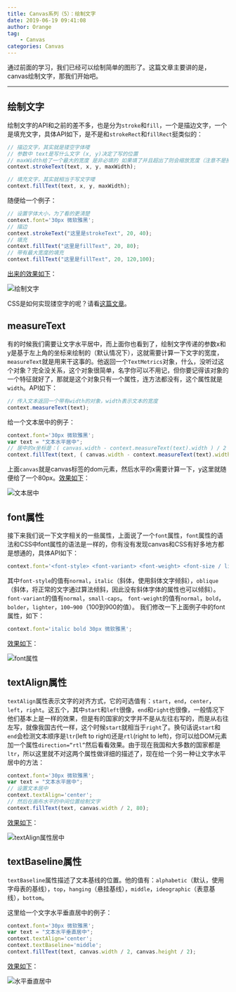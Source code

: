 ```yaml
---
title: Canvas系列（5）：绘制文字
date: 2019-06-19 09:41:08
author: Orange
tag:
	- Canvas
categories: Canvas
---
```


通过前面的学习，我们已经可以绘制简单的图形了。这篇文章主要讲的是，canvas绘制文字，那我们开始吧。

----

## 绘制文字 ##

绘制文字的API和之前的差不多，也是分为`stroke`和`fill`，一个是描边文字，一个是填充文字，具体API如下，是不是和`strokeRect`和`fillRect`挺类似的：

```JavaScript
// 描边文字，其实就是镂空字体喽
// 参数中 text是写什么文字 (x, y)决定了写的位置
// maxWidth给了一个最大的宽度 是非必填的 如果填了并且超出了则会缩放宽度（注意不是换行）
context.strokeText(text, x, y, maxWidth);

// 填充文字，其实就相当于写文字喽
context.fillText(text, x, y, maxWidth);
```

随便给一个例子：

```JavaScript
// 设置字体大小，为了看的更清楚
context.font='30px 微软雅黑';
// 描边
context.strokeText("这里是strokeText", 20, 40);
// 填充
context.fillText("这里是fillText", 20, 80);
// 带有最大宽度的填充
context.fillText("这里是fillText", 20, 120,100);
```

[出来的效果如下](https://canvas-demo.kai666666.top/05/01.html)：

![绘制文字](1.jpeg)

CSS是如何实现镂空字的呢？请看[这篇文章](/2019/03/19/CSS3实现彩色炫酷文字/#more)。

## measureText ##

有的时候我们需要让文字水平居中，而上面你也看到了，绘制文字传递的参数x和y是基于左上角的坐标来绘制的（默认情况下），这就需要计算一下文字的宽度，`measureText`就是用来干这事的。他返回一个`TextMetrics`对象，什么，没听过这个对象？完全没关系，这个对象很简单，名字你可以不用记，但你要记得该对象的一个特征就好了，那就是这个对象只有一个属性，连方法都没有，这个属性就是`width`。API如下：

```JavaScript
// 传入文本返回一个带有width的对象，width表示文本的宽度
context.measureText(text);
```

给一个文本居中的例子：

```JavaScript
context.font='30px 微软雅黑';
var text = "文本水平居中";
// 居中的x坐标是：( canvas.width - context.measureText(text).width ) / 2
context.fillText(text, ( canvas.width - context.measureText(text).width ) / 2, 80);
```

上面`canvas`就是canvas标签的dom元素，然后水平的x需要计算一下，y这里就随便给了一个80px。[效果如下](https://canvas-demo.kai666666.top/05/02.html)：

![文本居中](2.jpeg)

## font属性 ##

接下来我们说一下文字相关的一些属性，上面说了一个`font`属性，`font`属性的语法和CSS中font属性的语法是一样的，你有没有发现canvas和CSS有好多地方都是想通的，具体API如下：

```JavaScript
context.font='<font-style> <font-variant> <font-weight> <font-size / line-height> <font-family>';
```

其中`font-style`的值有`normal`，`italic`（斜体，使用斜体文字倾斜），`oblique`（斜体，将正常的文字通过算法倾斜，因此没有斜体字体的属性也可以倾斜）。
`font-variant`的值有`normal`，`small-caps`。
`font-weight`的值有`normal`，`bold`，`bolder`，`lighter`，`100~900`（100到900的值）。
我们修改一下上面例子中的font属性，如下：

```JavaScript
context.font='italic bold 30px 微软雅黑';
```

[效果如下](https://canvas-demo.kai666666.top/05/03.html)：

![font属性](3.jpeg)

## textAlign属性 ##

`textAlign`属性表示文字的对齐方式，它的可选值有：`start`，`end`，`center`，`left`，`right`。这五个，其中`start`和`left`很像，`end`和`right`也很像，一般情况下他们基本上是一样的效果，但是有的国家的文字并不是从左往右写的，而是从右往左写，就像我国古代一样，这个时候`start`就相当于`right`了。换句话说`start`和`end`会检测文本顺序是`ltr`(left to right)还是`rtl`(right to left)，你可以给DOM元素加一个属性`direction=“rtl”`然后看看效果。由于现在我国和大多数的国家都是`ltr`，所以这里就不对这两个属性做详细的描述了，现在给一个另一种让文字水平居中的方法：

```JavaScript
context.font='30px 微软雅黑';
var text = "文本水平居中";
// 设置文本居中
context.textAlign='center';
// 然后在画布水平的中间位置绘制文字
context.fillText(text, canvas.width / 2, 80);
```

[效果如下](https://canvas-demo.kai666666.top/05/04.html)：

![textAlign属性居中](4.jpeg)

## textBaseline属性 ##

`textBaseline`属性描述了文本基线的位置。他的值有：`alphabetic`（默认，使用字母表的基线），`top`，`hanging`（悬挂基线），`middle`，`ideographic`（表意基线），`bottom`。

这里给一个文字水平垂直居中的例子：

```JavaScript
context.font='30px 微软雅黑';
var text = "文本水平垂直居中";
context.textAlign='center';
context.textBaseline='middle';
context.fillText(text, canvas.width / 2, canvas.height / 2);
```

[效果如下](https://canvas-demo.kai666666.top/05/05.html)：

![水平垂直居中](5.jpeg)
